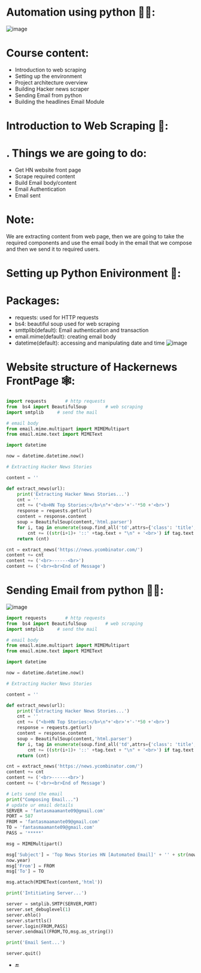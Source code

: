# Automation using python 🤖🧰:
![image](https://user-images.githubusercontent.com/112848881/192870467-631c51b6-0740-4b76-9ba0-4ad41d9550c9.png)

# Course content:
* Introduction to web scraping
* Setting up the environment
* Project architecture overview
* Building Hacker news scraper
* Sending Email from python
* Building the headlines Email Module

# Introduction to Web Scraping 📝:

# . Things we are going to do:
* Get HN website front page
* Scrape required content
* Build Email body/content
* Email Authentication 
* Email sent

# Note:
We are extracting content from web page, then we are going to take the required components and use the email body in the email that we compose
and then we send it to required users.

# Setting up Python Enivironment 🏡:
# Packages:
* requests: used for HTTP requests
* bs4: beautiful soup used for web scraping
* smttplib(default): Email authentication and transaction
* email.mime(default): creating email body
* datetime(default): accessing and manipulating date and time
![image](https://user-images.githubusercontent.com/112848881/192851529-e57f9239-2fd8-4fe1-b4c0-b82cd129852c.png)

# Website structure of Hackernews FrontPage 🕸:
```python
import requests       # http requests
from  bs4 import BeautifulSoup       # web scraping
import smtplib     # send the mail

# email body
from email.mime.multipart import MIMEMultipart
from email.mime.text import MIMEText

import datetime

now = datetime.datetime.now()

# Extracting Hacker News Stories

content = ''

def extract_news(url):
    print('Extracting Hacker News Stories...')
    cnt = ''
    cnt += ("<b>HN Top Stories:</b>\n"+'<br>'+'-'*50 +'<br>')
    response = requests.get(url)
    content = response.content
    soup = BeautifulSoup(content,'html.parser')
    for i, tag in enumerate(soup.find_all('td',attrs={'class': 'title', 'valign':''})):
        cnt += ((str(i+1)+ '::' +tag.text + "\n" + '<br>') if tag.text != 'More' else '')
    return (cnt)

cnt = extract_news('https://news.ycombinator.com/')
content += cnt
content += ('<br>------<br>')
content += ('<br><br>End of Message')

```
# Sending Email from python 📩😳:
![image](https://user-images.githubusercontent.com/112848881/192870715-db252f4e-10cc-484a-8d83-df0c109d4149.png)

```python
import requests       # http requests
from  bs4 import BeautifulSoup       # web scraping
import smtplib     # send the mail

# email body
from email.mime.multipart import MIMEMultipart
from email.mime.text import MIMEText

import datetime

now = datetime.datetime.now()

# Extracting Hacker News Stories

content = ''

def extract_news(url):
    print('Extracting Hacker News Stories...')
    cnt = ''
    cnt += ("<b>HN Top Stories:</b>\n"+'<br>'+'-'*50 +'<br>')
    response = requests.get(url)
    content = response.content
    soup = BeautifulSoup(content,'html.parser')
    for i, tag in enumerate(soup.find_all('td',attrs={'class': 'title', 'valign':''})):
        cnt += ((str(i+1)+ '::' +tag.text + "\n" + '<br>') if tag.text != 'More' else '')
    return (cnt)

cnt = extract_news('https://news.ycombinator.com/')
content += cnt
content += ('<br>------<br>')
content += ('<br><br>End of Message')

# Lets send the email
print("Composing Email...")
# update ur email details
SERVER = 'fantasmaamante09@gmail.com'
PORT = 587
FROM = 'fantasmaamante09@gmail.com'
TO = 'fantasmaamante09@gmail.com'
PASS = '*****'

msg = MIMEMultipart()

msg['Subject'] = 'Top News Stories HN [Automated Email]' + '' + str(now.day) + '-' + str(
now.year)
msg['From'] = FROM
msg['To'] = TO

msg.attach(MIMEText(content,'html'))

print('Intitiating Server...')

server = smtplib.SMTP(SERVER,PORT)
server.set_debuglevel(1)
server.ehlo()
server.starttls()
server.login(FROM,PASS)
server.sendmail(FROM,TO,msg.as_string())

print('Email Sent...')

server.quit()
```
* 🔚

